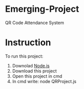 # Emerging-Project
QR Code Attendance System
# Instruction
To run this project:
1. Downolad [Node.js](https://nodejs.org/en/download)
2. Download this project
3. Open this project in cmd
4. In cmd write: node QRProject.js
